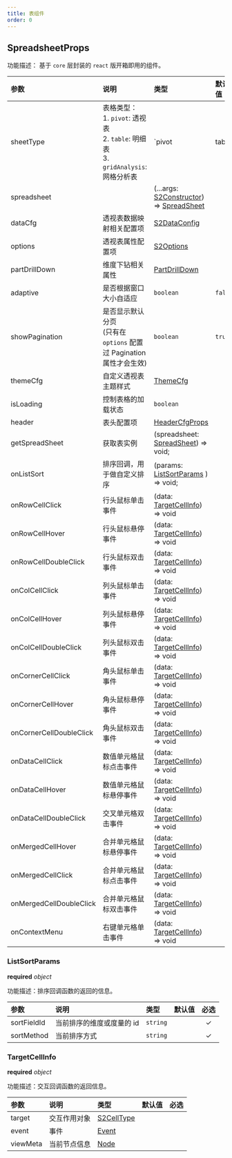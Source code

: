 ```yaml
---
title: 表组件
order: 0
---
```


## SpreadsheetProps

功能描述： 基于 `core` 层封装的 `react` 版开箱即用的组件。

| 参数 | 说明                                                         | 类型 | 默认值  | 必选 |
| :--- | :--- | :--- | :--- | :---: |
| sheetType |  表格类型：<br> 1. `pivot`: 透视表 <br> 2. `table`: 明细表 <br> 3. `gridAnalysis`: 网格分析表| `pivot | table | gridAnalysis` | `pivot` | |
| spreadsheet | | (...args: [S2Constructor](/zh/docs/api/basic-class/spreadsheet#s2constructor)) => [SpreadSheet](/zh/docs/api/basic-class/spreadsheet) | |  |
| dataCfg |  透视表数据映射相关配置项 | [S2DataConfig](/zh/docs/api/general/S2DataConfig) | | ✓ |
| options | 透视表属性配置项 | [S2Options](/zh/docs/api/general/S2Options) | | ✓ |
| partDrillDown |  维度下钻相关属性 | [PartDrillDown](/zh/docs/api/components/drill-down) | |  |
| adaptive | 是否根据窗口大小自适应 | `boolean` | `false` | |
| showPagination | 是否显示默认分页<br>(只有在 `options` 配置过 Pagination  属性才会生效) | `boolean` | `true` | |
| themeCfg | 自定义透视表主题样式 | [ThemeCfg](/zh/docs/api/general/S2Theme) | |  |
| isLoading | 控制表格的加载状态 | `boolean` | | |
| header | 表头配置项 | [HeaderCfgProps](/zh/docs/api/components/header) | | |
| getSpreadSheet | 获取表实例 | (spreadsheet: [SpreadSheet](/zh/docs/api/basic-class/spreadsheet)) => void; | | |
| onListSort | 排序回调，用于做自定义排序 |  (params: [ListSortParams](#listsortparams) ) => void; | |  |
| onRowCellClick | 行头鼠标单击事件 | (data: [TargetCellInfo](#targetcellinfo)) => void | | |
| onRowCellHover | 行头鼠标悬停事件 | (data: [TargetCellInfo](#targetcellinfo)) => void | | |
| onRowCellDoubleClick | 行头鼠标双击事件 | (data: [TargetCellInfo](#targetcellinfo)) => void | | |
| onColCellClick | 列头鼠标单击事件 | (data: [TargetCellInfo](#targetcellinfo)) => void | | |
| onColCellHover | 列头鼠标悬停事件 | (data: [TargetCellInfo](#targetcellinfo)) => void | | |
| onColCellDoubleClick | 列头鼠标双击事件| (data: [TargetCellInfo](#targetcellinfo)) => void | | |
| onCornerCellClick | 角头鼠标单击事件| (data: [TargetCellInfo](#targetcellinfo)) => void | | |
| onCornerCellHover | 角头鼠标悬停事件| (data: [TargetCellInfo](#targetcellinfo)) => void | | |
| onCornerCellDoubleClick | 角头鼠标双击事件| (data: [TargetCellInfo](#targetcellinfo)) => void | | |
| onDataCellClick | 数值单元格鼠标点击事件 | (data: [TargetCellInfo](#targetcellinfo)) => void | | |
| onDataCellHover | 数值单元格鼠标悬停事件 | (data: [TargetCellInfo](#targetcellinfo)) => void | | |
| onDataCellDoubleClick | 交叉单元格双击事件| (data: [TargetCellInfo](#targetcellinfo)) => void | | |
| onMergedCellHover | 合并单元格鼠标悬停事件 | (data: [TargetCellInfo](#targetcellinfo)) => void | | |
| onMergedCellClick | 合并单元格鼠标点击事件 | (data: [TargetCellInfo](#targetcellinfo)) => void | | |
| onMergedCellDoubleClick | 合并单元格鼠标双击事件| (data: [TargetCellInfo](#targetcellinfo)) => void | | |
| onContextMenu | 右键单元格单击事件| (data: [TargetCellInfo](#targetcellinfo)) => void | | |

### ListSortParams

<description> **required**  _object_ </description>

功能描述：排序回调函数的返回的信息。

| 参数 | 说明                      | 类型 | 默认值  | 必选 |
| :--- | :--- | :--- | :--- | :---: |
| sortFieldId | 当前排序的维度或度量的 id | `string` | | ✓ |
| sortMethod | 当前排序方式 | `string` | | ✓ |

### TargetCellInfo

<description> **required**  _object_ </description>

功能描述：交互回调函数的返回信息。

| 参数 | 说明                   | 类型 | 默认值  | 必选 |
| :--- | :--- | :--- | :--- | :---: |
| target | 交互作用对象 | [S2CellType](/zh/docs/api/basic-class/base-cell) | |  |
| event | 事件 | [Event](#) | |  |
| viewMeta | 当前节点信息 | [Node](/zh/docs/api/basic-class/node) | |  |
